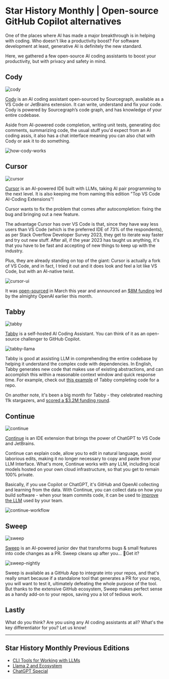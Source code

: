 # Star History Monthly | Open-source GitHub Copilot alternatives

One of the places where AI has made a major breakthrough is in helping with coding. Who doesn't like a productivity boost? For software development at least, generative AI is definitely the new standard.

Here, we gathered a few open-source AI coding assistants to boost your productivity, but with privacy and safety in mind.

## Cody

![cody](/blog/assets/coding-ai/cody.webp)

[Cody](https://github.com/sourcegraph/cody) is an AI coding assistant open-sourced by Sourcegraph, available as a VS Code or JetBrains extension. It can write, understand and fix your code. Cody is powered by Sourcegraph’s code graph, and has knowledge of your entire codebase.

Aside from AI-powered code completion, writing unit tests, generating doc comments, summarizing code, the usual stuff you'd expect from an AI coding assis, it also has a chat interface meaning you can also chat with Cody or ask it to do something.

![how-cody-works](/blog/assets/coding-ai/how-cody-works.webp)

## Cursor

![cursor](/blog/assets/coding-ai/cursor.webp)

[Cursor](https://github.com/getcursor/cursor) is an AI-powered IDE built with LLMs, taking AI pair programming to the next level. It is also keeping me from naming this edition "Top VS Code AI-Coding Extensions"!

Cursor wants to fix the problem that comes after autocompletion: fixing the bug and bringing out a new feature.

The advantage Cursor has over VS Code is that, since they have way less users than VS Code (which is the preferred IDE of 73% of the respondents), as per Stack Overflow Developer Survey 2023, they get to iterate way faster and try out new stuff. After all, if the year 2023 has taught us anything, it's that you have to be fast and accepting of new things to keep up with the industry.

Plus, they are already standing on top of the giant: Cursor is actually a fork of VS Code, and in fact, I tried it out and it does look and feel a lot like VS Code, but with an AI-native twist.

![cursor-ui](/blog/assets/coding-ai/cursor-ui.webp)

It was [open-sourced](https://twitter.com/amanrsanger/status/1640220737851236353) in March this year and announced an [$8M funding](https://techcrunch.com/2023/10/11/anysphere-raises-8m-from-openai-to-build-an-ai-powered-ide/) led by the almighty OpenAI earlier this month.

## Tabby

![tabby](/blog/assets/coding-ai/tabby.webp)

[Tabby](https://github.com/TabbyML/tabby) is a self-hosted AI Coding Assistant. You can think of it as an open-source challenger to GitHub Copilot.

![tabby-llama](/blog/assets/coding-ai/tabby-llama.webp)

Tabby is good at assisting LLM in comprehending the entire codebase by helping it understand the complex code with dependencies. In English, Tabby generates new code that makes use of existing abstractions, and can accomplish this within a reasonable context window and quick response time. For example, check out [this example](https://github.com/TabbyML/tabby/blob/64908dad2f5e1fbaf8b9a032162a92dc5fc3ce97/website/blog/2023-10-16-repository-context-for-code-completion/index.md) of Tabby completing code for a repo.

On another note, it's been a big month for Tabby - they celebrated reaching 11k stargazers, and [scored a $3.2M funding round](https://techcrunch.com/2023/10/10/tabbyml-github-copilot-alternative-raises-3-2-million/).

## Continue

![continue](/blog/assets/coding-ai/continue.webp)

[Continue](https://github.com/continuedev/continue) is an IDE extension that brings the power of ChatGPT to VS Code and JetBrains.

Continue can explain code, allow you to edit in natural language, avoid laborious edits, making it no longer necessary to copy and paste from your LLM Interface. What's more, Continue works with any LLM, including local models hosted on your own cloud infrastructure, so that you get to remain 100% private.

Basically, if you use Copilot or ChatGPT, it's GitHub and OpenAI collecting and learning from the data. With Continue, you can collect data on how you build software - when your team commits code, it can be used to [improve the LLM](https://medium.com/@continuedev/its-time-to-collect-data-on-how-you-build-software-197d12a020d5) used by your team.

![continue-workflow](/blog/assets/coding-ai/continue-workflow.webp)

## Sweep

![sweep](/blog/assets/coding-ai/sweep.webp)

[Sweep](https://github.com/sweepai/sweep) is an AI-powered junior dev that transforms bugs & small features into code changes as a PR. Sweep cleans up after you... 🧹Get it?

![sweep-nightly](/blog/assets/coding-ai/sweep-nightly.webp)

Sweep is available as a GitHub App to integrate into your repos, and that's really smart because if a standalone tool that generates a PR for your repo, you will want to test it, ultimately defeating the whole purpose of the tool. But thanks to the extensive GitHub ecosystem, Sweep makes perfect sense as a handy add-on to your repos, saving you a lot of tedious work.

## Lastly

What do you think? Are you using any AI coding assistants at all? What's the key differentiator for you? Let us know!

---

## Star History Monthly Previous Editions

-   [CLI Tools for Working with LLMs](/blog/cli-tool-for-llm)
-   [Llama 2 and Ecosystem](/blog/llama2)
-   [ChatGPT Special](/blog/star-history-monthly-pick-202303)
